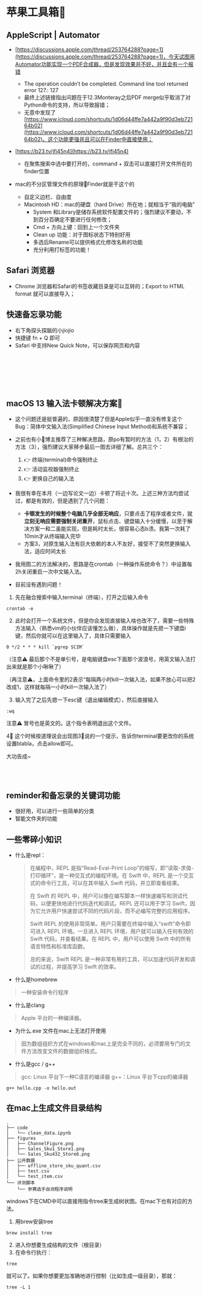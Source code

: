 # 苹果工具箱🔧

## AppleScript | Automator 

- [https://discussions.apple.com/thread/253764288?page=1](https://discussions.apple.com/thread/253764288?page=1)，今天试图用Automator功能实现一个PDF合成器，但是发现效果并不好，并且会有一个报错
    - The operation couldn’t be completed. Command line tool returned error 127.: 127
    - 最终上述链接指出问题在于12.3Monteray之后PDF merge似乎取消了对Python命令的支持，所以导致报错；
    - 无意中发现了[https://www.icloud.com/shortcuts/1d06d44ffe7a442a9f90d3eb72164b02](https://www.icloud.com/shortcuts/1d06d44ffe7a442a9f90d3eb72164b02)。这个功能更强并且可以在Finder中直接使用；


- [https://b23.tv/jfi45n4](https://b23.tv/jfi45n4)
    - 在聚焦搜索中选中要打开的，command + 双击可以直接打开文件所在的finder位置


- mac的不分区管理文件的原理📃Finder就是干这个的
    - 自定义边栏、自由度
    - Macintosh HD：mac的硬盘（hard Drive）所在地；就相当于“我的电脑”
        - System 和Library是储存系统软件配置文件的；强烈建议不要动，不到百分百确定不要进行任何修改；
        - Cmd + 方向上键：回到上一个文件夹
        - Clean up 功能：对于图标状态下特别好用
        - 多选后Rename可以提供格式化修改名称的功能
        - 充分利用打标签的功能！


## Safari 浏览器
- Chrome 浏览器和Safari的书签收藏目录是可以互转的；Export to HTML format 就可以直接导入；


## 快速备忘录功能
- 右下角探头探脑的小jiojio
- 快捷键 fn + Q 即可
- Safari 中支持New Quick Note，可以保存网页和内容
<br>
<br>
<br>
<br>
<br>

## macOS  13 输入法卡顿解决方案🔧

- 这个问题还是挺普遍的，原因很清楚了但是Apple似乎一直没有修复这个Bug：简体中文输入法(Simplified Chinese Input Method)和系统不兼容；


- 之前也有小🍠博主推荐了三种解决思路，原po有暂时的方法（1，2）有根治的方法（3），强烈建议大家移步最后一图去详细了解。总共三个：
  1. 👉 终端(terminal)命令强制终止
  2. 👉 活动监视器强制终止
  3. 👉 更换自己的输入法
- 我很有幸在本月（一边写论文一边）卡顿了将近十次。上述三种方法均尝试过，都是有效的，但是遇到了几个问题：
  - **卡顿发生的时候整个电脑几乎全部无响应**，只要点击了程序或者文件，就**立刻无响应需要强制关闭重开**，鼠标点击、键盘输入十分缓慢，以至于解决方案一和二虽能实现，但是耗时太长，很容易心态b溃。我第一次耗了10min才从终端输入完毕
  - 方案3，对原生输入法有巨大依赖的本人不友好，接受不了突然更换输入法，适应时间太长
- 我用图二的方法解决的，思路是在crontab（一种操作系统命令？）中设置每2h关闭重启一次中文输入法。
- 目前没有遇到问题！


1. 先在融合搜索中输入terminal（终端），打开之后输入命令
	
```
crontab -e
```
	
2. 此时会打开一个系统文件，但是你会发现直接输入啥也改不了，需要一些特殊方法输入（熟悉vim的小伙伴应该懂怎么做），具体操作就是先摁一下键盘i 键，然后你就可以在这里输入了，具体只需要输入
	
```
0 */2 * * * kill `pgrep SCIM`
```
	
（注意⚠️ 最后那个不是单引号，是电脑键盘esc下面那个波浪号，用英文输入法打出来就是那个小啾啾了）
	
（再注意⚠️，上面命令里的2表示“每隔两小时kill一次输入法，如果不放心可以把2改成1，这样就每隔一小时kill一次输入法了）
	
3. 输入完了之后先摁一下esc键（退出编辑模式），然后直接输入
	
```
:wq
```
	
注意⚠️ 冒号也是英文的。这个指令表明退出这个文件。
	
4⃣️ 这个时候按道理说会出现图3⃣️说的一个提示，告诉你terminal要更改你的系统设置blabla，点击allow即可。
	
大功告成~
<br>
<br>

<br>

## reminder和备忘录的关键词功能
- 很好用，可以进行一些简单的分类
- 智能文件夹的功能


## 一些零碎小知识


- 什么是repl：

    > 在编程中，REPL 是指“Read-Eval-Print Loop”的缩写，即“读取-求值-打印循环”，是一种交互式的编程环境。在 Swift 中，REPL 是一个交互式的命令行工具，可以在其中输入 Swift 代码，并立即查看结果。
    > 
    > 在 Swift 的 REPL 中，用户可以像在编写脚本一样快速编写和测试代码，以便更快地进行代码迭代和调试。REPL 还可以用于学习 Swift，因为它允许用户快速尝试不同的代码片段，而不必编写完整的应用程序。
    > 
    > Swift REPL 的使用非常简单。用户只需要在终端中输入“swift”命令即可进入 REPL 环境。一旦进入 REPL 环境，用户就可以输入任何有效的 Swift 代码，并查看结果。在 REPL 中，用户可以使用 Swift 中的所有语言特性和标准库函数。
    > 
    > 总的来说，Swift REPL 是一种非常有用的工具，可以加速代码开发和调试的过程，并提高学习 Swift 的效率。   


- 什么是homebrew
> 一种安装命令行程序

- 什么是clang
> Apple 平台的一种编译器。

- 为什么.exe 文件在mac上无法打开使用
> 因为数组组织方式在windows和mac上是完全不同的，必须要用专门的文件方法改变文件的数据组织格式。

- 什么是gcc / g++
> gcc: Linux 平台下一种C语言的编译器
> g++：Linux 平台下cpp的编译器

```text
g++ hello.cpp -o hello.out
```


## 在mac上生成文件目录结构

```
.
├── code
│   └── clean_data.ipynb
├── figures
│   ├── ChannelFigure.png
│   ├── Sales_Sku1_Store1.png
│   └── Sales_Sku432_Store6.png
├── 公开数据
│   ├── offline_store_sku_quant.csv
│   ├── test.csv
│   └── test_item.csv
└── 评测脚本
    └── 参赛选手自测程序说明
```

windows下在CMD中可以直接用指令tree来生成树状图。在mac下也有对应的方法。

1. 用brew安装tree

```shell
brew install tree
```

2. 进入你想要生成结构的文件（根目录）
3. 在命令行执行：

```shell
tree
```

就可以了。如果你想要更加准确地进行控制（比如生成一级目录），那就：

```shell
tree -L 1
```